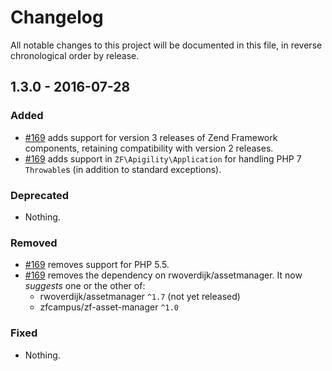 # Changelog

All notable changes to this project will be documented in this file, in reverse chronological order by release.

## 1.3.0 - 2016-07-28

### Added

- [#169](https://github.com/zfcampus/zf-apigility/pull/169) adds support for
  version 3 releases of Zend Framework components, retaining compatibility with
  version 2 releases.
- [#169](https://github.com/zfcampus/zf-apigility/pull/169) adds support in
  `ZF\Apigility\Application` for handling PHP 7 `Throwable`s (in addition to
  standard exceptions).

### Deprecated

- Nothing.

### Removed

- [#169](https://github.com/zfcampus/zf-apigility/pull/169) removes support for
  PHP 5.5.
- [#169](https://github.com/zfcampus/zf-apigility/pull/169) removes the
  dependency on rwoverdijk/assetmanager. It now *suggests* one or the other of:
  - rwoverdijk/assetmanager `^1.7` (not yet released)
  - zfcampus/zf-asset-manager `^1.0`

### Fixed

- Nothing.
